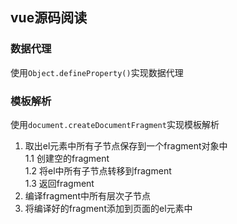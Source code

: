 ## vue源码阅读  
### 数据代理  
使用`Object.defineProperty()`实现数据代理  
### 模板解析  
使用`document.createDocumentFragment`实现模板解析  
1. 取出el元素中所有子节点保存到一个fragment对象中  
  1.1 创建空的fragment  
  1.2 将el中所有子节点转移到fragment  
  1.3 返回fragment  
2. 编译fragment中所有层次子节点  
3. 将编译好的fragment添加到页面的el元素中

